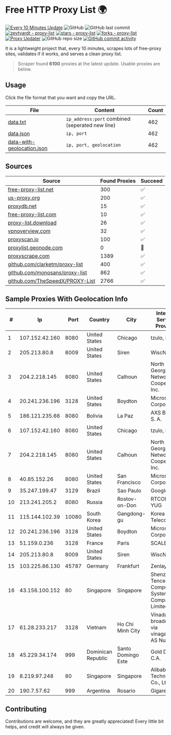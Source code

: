 
# Free HTTP Proxy List 🌍

[![Every 10 Minutes Update](https://github.com/mertguvencli/http-proxy-list/actions/workflows/main.yml/badge.svg?branch=main)](https://github.com/mertguvencli/http-proxy-list/actions/workflows/main.yml)
![GitHub](https://img.shields.io/github/license/mertguvencli/http-proxy-list)
![GitHub last commit](https://img.shields.io/github/last-commit/mertguvencli/http-proxy-list)
[![zevtyardt - proxy-list](https://img.shields.io/static/v1?label=zevtyardt&message=proxy-list&color=blue&logo=github)](https://github.com/zevtyardt/proxy-list "Go to GitHub repo")
[![stars - proxy-list](https://img.shields.io/github/stars/zevtyardt/proxy-list?style=social)](https://github.com/zevtyardt/proxy-list)
[![forks - proxy-list](https://img.shields.io/github/forks/zevtyardt/proxy-list?style=social)](https://github.com/zevtyardt/proxy-list)
[![Proxy Updater](https://github.com/zevtyardt/proxy-list/workflows/Proxy%20Updater/badge.svg)](https://github.com/zevtyardt/proxy-list/actions?query=workflow:"Proxy+Updater")
![GitHub repo size](https://img.shields.io/github/repo-size/zevtyardt/proxy-list)
[![GitHub commit activity](https://img.shields.io/github/commit-activity/m/zevtyardt/proxy-list?logo=commits)](https://github.com/zevtyardt/proxy-list/commits/main)

It is a lightweight project that, every 10 minutes, scrapes lots of free-proxy sites, validates if it works, and serves a clean proxy list.

> Scraper found **6100** proxies at the latest update. Usable proxies are below.

## Usage

Click the file format that you want and copy the URL.

|File|Content|Count|
|----|-------|-----|
|[data.txt](https://raw.githubusercontent.com/mertguvencli/http-proxy-list/main/proxy-list/data.txt)|`ip_address:port` combined (seperated new line)|462|
|[data.json](https://raw.githubusercontent.com/mertguvencli/http-proxy-list/main/proxy-list/data.json)|`ip, port`|462|
|[data-with-geolocation.json](https://raw.githubusercontent.com/mertguvencli/http-proxy-list/main/proxy-list/data-with-geolocation.json)|`ip, port, geolocation`|462|

## Sources

|Source|Found Proxies|Succeed|
|------|-------------|-------|
|[free-proxy-list.net](https://free-proxy-list.net)|300|✅|
|[us-proxy.org](https://www.us-proxy.org)|200|✅|
|[proxydb.net](http://proxydb.net)|15|✅|
|[free-proxy-list.com](https://free-proxy-list.com/?page=&port=&type%5B%5D=http&type%5B%5D=https&up_time=0&search=Search)|10|✅|
|[proxy-list.download](https://www.proxy-list.download/HTTP)|26|✅|
|[vpnoverview.com](https://vpnoverview.com/privacy/anonymous-browsing/free-proxy-servers)|32|✅|
|[proxyscan.io](https://www.proxyscan.io)|100|✅|
|[proxylist.geonode.com](https://proxylist.geonode.com/api/proxy-list?limit=300&page=1&sort_by=lastChecked&sort_type=desc&protocols=http,https)|0|🚫|
|[proxyscrape.com](https://api.proxyscrape.com/v2/?request=displayproxies&protocol=http&timeout=10000&country=all&ssl=all&anonymity=all)|1389|✅|
|[github.com/clarketm/proxy-list](https://raw.githubusercontent.com/clarketm/proxy-list/master/proxy-list-raw.txt)|400|✅|
|[github.com/monosans/proxy-list](https://raw.githubusercontent.com/monosans/proxy-list/main/proxies/http.txt)|862|✅|
|[github.com/TheSpeedX/PROXY-List](https://raw.githubusercontent.com/TheSpeedX/PROXY-List/master/http.txt)|2766|✅|


## Sample Proxies With Geolocation Info

|#|Ip|Port|Country|City|Internet Service Provider|
|-|--|----|-------|----|-------------------------|
|1|107.152.42.160|8080|United States|Chicago|tzulo, inc.|
|2|205.213.80.8|8009|United States|Siren|WiscNet|
|3|204.2.218.145|8080|United States|Calhoun|North Georgia Network Cooperative, Inc.|
|4|20.241.236.196|3128|United States|Boydton|Microsoft Corporation|
|5|186.121.235.66|8080|Bolivia|La Paz|AXS Bolivia S. A.|
|6|107.152.42.160|8080|United States|Chicago|tzulo, inc.|
|7|204.2.218.145|8080|United States|Calhoun|North Georgia Network Cooperative, Inc.|
|8|40.85.152.26|8080|United States|San Francisco|Microsoft Corporation|
|9|35.247.199.47|3129|Brazil|Sao Paulo|Google LLC|
|10|213.241.205.2|8080|Russia|Rostov-on-Don|RTCOMM-YUG|
|11|115.144.102.39|10080|South Korea|Gangdong-gu|Korea Telecom|
|12|20.241.236.196|3128|United States|Boydton|Microsoft Corporation|
|13|51.159.0.236|3128|France|Paris|SCALEWAY|
|14|205.213.80.8|8009|United States|Siren|WiscNet|
|15|103.225.86.130|45787|Germany|Frankfurt|Zenlayer Inc|
|16|43.156.100.152|80|Singapore|Singapore|Shenzhen Tencent Computer Systems Company Limited|
|17|61.28.233.217|3128|Vietnam|Ho Chi Minh City|Vinadata broadcast via vinagame AS Number|
|18|45.229.34.174|999|Dominican Republic|Santo Domingo Este|Gold Data C.A.|
|19|8.219.97.248|80|Singapore|Singapore|Alibaba (US) Technology Co., Ltd.|
|20|190.7.57.62|999|Argentina|Rosario|Gigared S.A|



## Contributing

Contributions are welcome, and they are greatly appreciated! Every
little bit helps, and credit will always be given.

